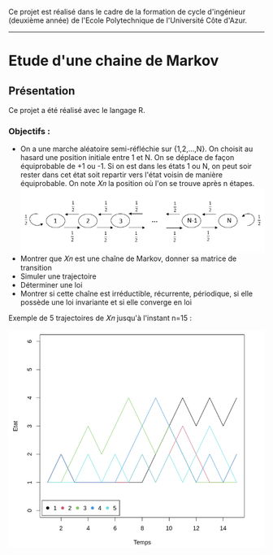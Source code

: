 Ce projet est réalisé dans le cadre de la formation de cycle d'ingénieur (deuxième année) de l'Ecole Polytechnique de l'Université Côte d'Azur.
***
# Etude d'une chaine de Markov

## Présentation
Ce projet a été réalisé avec le langage R.

### Objectifs :
* On a une marche aléatoire semi-réfléchie sur {1,2,...,N}. On choisit au hasard une position initiale entre 1 et N. On se déplace de façon équiprobable de +1 ou -1. Si on est dans les états 1 ou N, on peut soir rester dans cet état soit repartir vers l'état voisin de manière équiprobable. On note 𝑋𝑛 la position où l'on se trouve après n étapes.
![alt text](https://github.com/JulienChoukroun/Chaine-de-Markov-R/blob/main/Images/marcheN.png "Marche aléatoire")
* Montrer que 𝑋𝑛 est une chaîne de Markov, donner sa matrice de transition
* Simuler une trajectoire
* Déterminer une loi
* Montrer si cette chaîne est irréductible, récurrente, périodique, si elle possède une loi invariante et si elle converge en loi

Exemple de 5 trajectoires de 𝑋𝑛 jusqu'à l'instant n=15 :

![alt text](https://github.com/JulienChoukroun/Chaine-de-Markov-R/blob/main/Images/graphe5tests.png "5 trajectoires")
